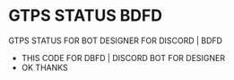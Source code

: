 # GTPS STATUS BDFD
GTPS STATUS FOR BOT DESIGNER FOR DISCORD | BDFD

- THIS CODE FOR DBFD | DISCORD BOT FOR DESIGNER
- OK THANKS
